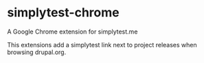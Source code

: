 simplytest-chrome
=================

A Google Chrome extension for simplytest.me

This extensions add a simplytest link next to project releases when browsing drupal.org.
